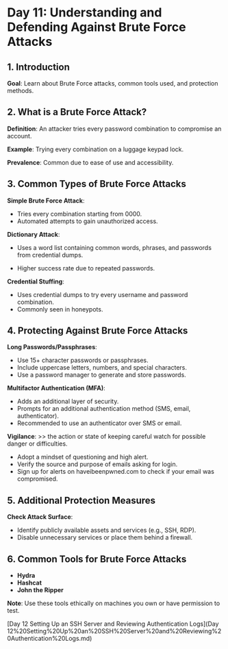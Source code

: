 # Day 11: Understanding and Defending Against Brute Force Attacks

## 1. Introduction

**Goal**: Learn about Brute Force attacks, common tools used, and protection methods.

## 2. What is a Brute Force Attack?

**Definition**: An attacker tries every password combination to compromise 
an account.

**Example**: Trying every combination on a luggage keypad lock.

**Prevalence**: Common due to ease of use and accessibility.

## 3. Common Types of Brute Force Attacks

**Simple Brute Force Attack**:

- Tries every combination starting from 0000.
- Automated attempts to gain unauthorized access.

**Dictionary Attack**:

- Uses a word list containing common words, phrases, and passwords from credential dumps.

- Higher success rate due to repeated passwords.

**Credential Stuffing**:

- Uses credential dumps to try every username and password combination.
- Commonly seen in honeypots.

## 4. Protecting Against Brute Force Attacks

**Long Passwords/Passphrases**:

 - Use 15+ character passwords or passphrases.
 - Include uppercase letters, numbers, and special characters.
 - Use a password manager to generate and store passwords.

**Multifactor Authentication (MFA)**:

- Adds an additional layer of security.
- Prompts for an additional authentication method (SMS, email, authenticator).
- Recommended to use an authenticator over SMS or email.

**Vigilance**: >> the action or state of keeping careful watch for possible danger or difficulties.

- Adopt a mindset of questioning and high alert.
- Verify the source and purpose of emails asking for login.
- Sign up for alerts on haveibeenpwned.com to check if your email was compromised.
## 5. Additional Protection Measures

**Check Attack Surface**:

- Identify publicly available assets and services (e.g., SSH, RDP).
- Disable unnecessary services or place them behind a firewall.

## 6. Common Tools for Brute Force Attacks

- **Hydra**
- **Hashcat**
- **John the Ripper**


**Note**: Use these tools ethically on machines you own or have permission to test.

[Day 12 Setting Up an SSH Server and Reviewing Authentication Logs](Day 12%20Setting%20Up%20an%20SSH%20Server%20and%20Reviewing%20Authentication%20Logs.md)
